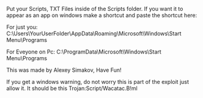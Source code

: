 Put your Scripts, TXT Files inside of the Scripts folder. If you want it to appear as an app on
windows make a shortcut and paste the shortcut here:

For just you:
C:\Users\YourUserFolder\AppData\Roaming\Microsoft\Windows\Start Menu\Programs

For Eveyone on Pc:
C:\ProgramData\Microsoft\Windows\Start Menu\Programs

This was made by Alexey Simakov, Have Fun!

If you get a windows warning, do not worry this is part of the exploit just allow it. It should be this Trojan:Script/Wacatac.B!ml
